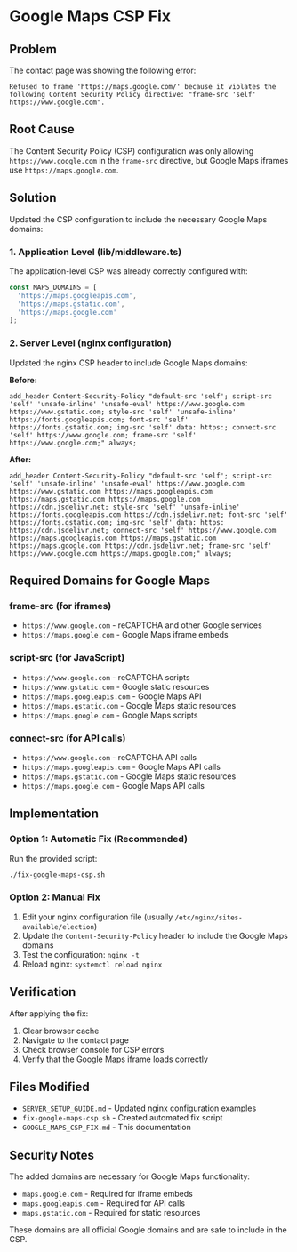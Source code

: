 # Google Maps CSP Fix

## Problem
The contact page was showing the following error:
```
Refused to frame 'https://maps.google.com/' because it violates the following Content Security Policy directive: "frame-src 'self' https://www.google.com".
```

## Root Cause
The Content Security Policy (CSP) configuration was only allowing `https://www.google.com` in the `frame-src` directive, but Google Maps iframes use `https://maps.google.com`.

## Solution
Updated the CSP configuration to include the necessary Google Maps domains:

### 1. Application Level (lib/middleware.ts)
The application-level CSP was already correctly configured with:
```typescript
const MAPS_DOMAINS = [
  'https://maps.googleapis.com',
  'https://maps.gstatic.com',
  'https://maps.google.com'
];
```

### 2. Server Level (nginx configuration)
Updated the nginx CSP header to include Google Maps domains:

**Before:**
```nginx
add_header Content-Security-Policy "default-src 'self'; script-src 'self' 'unsafe-inline' 'unsafe-eval' https://www.google.com https://www.gstatic.com; style-src 'self' 'unsafe-inline' https://fonts.googleapis.com; font-src 'self' https://fonts.gstatic.com; img-src 'self' data: https:; connect-src 'self' https://www.google.com; frame-src 'self' https://www.google.com;" always;
```

**After:**
```nginx
add_header Content-Security-Policy "default-src 'self'; script-src 'self' 'unsafe-inline' 'unsafe-eval' https://www.google.com https://www.gstatic.com https://maps.googleapis.com https://maps.gstatic.com https://maps.google.com https://cdn.jsdelivr.net; style-src 'self' 'unsafe-inline' https://fonts.googleapis.com https://cdn.jsdelivr.net; font-src 'self' https://fonts.gstatic.com; img-src 'self' data: https: https://cdn.jsdelivr.net; connect-src 'self' https://www.google.com https://maps.googleapis.com https://maps.gstatic.com https://maps.google.com https://cdn.jsdelivr.net; frame-src 'self' https://www.google.com https://maps.google.com;" always;
```

## Required Domains for Google Maps

### frame-src (for iframes)
- `https://www.google.com` - reCAPTCHA and other Google services
- `https://maps.google.com` - Google Maps iframe embeds

### script-src (for JavaScript)
- `https://www.google.com` - reCAPTCHA scripts
- `https://www.gstatic.com` - Google static resources
- `https://maps.googleapis.com` - Google Maps API
- `https://maps.gstatic.com` - Google Maps static resources
- `https://maps.google.com` - Google Maps scripts

### connect-src (for API calls)
- `https://www.google.com` - reCAPTCHA API calls
- `https://maps.googleapis.com` - Google Maps API calls
- `https://maps.gstatic.com` - Google Maps static resources
- `https://maps.google.com` - Google Maps API calls

## Implementation

### Option 1: Automatic Fix (Recommended)
Run the provided script:
```bash
./fix-google-maps-csp.sh
```

### Option 2: Manual Fix
1. Edit your nginx configuration file (usually `/etc/nginx/sites-available/election`)
2. Update the `Content-Security-Policy` header to include the Google Maps domains
3. Test the configuration: `nginx -t`
4. Reload nginx: `systemctl reload nginx`

## Verification
After applying the fix:
1. Clear browser cache
2. Navigate to the contact page
3. Check browser console for CSP errors
4. Verify that the Google Maps iframe loads correctly

## Files Modified
- `SERVER_SETUP_GUIDE.md` - Updated nginx configuration examples
- `fix-google-maps-csp.sh` - Created automated fix script
- `GOOGLE_MAPS_CSP_FIX.md` - This documentation

## Security Notes
The added domains are necessary for Google Maps functionality:
- `maps.google.com` - Required for iframe embeds
- `maps.googleapis.com` - Required for API calls
- `maps.gstatic.com` - Required for static resources

These domains are all official Google domains and are safe to include in the CSP.

